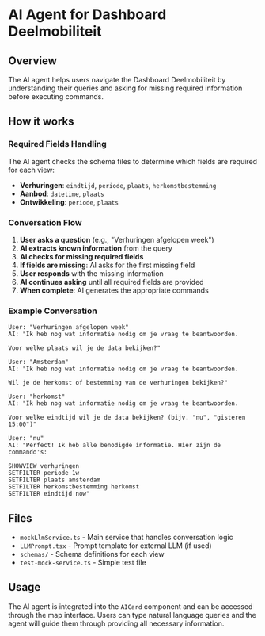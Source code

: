 # AI Agent for Dashboard Deelmobiliteit

## Overview

The AI agent helps users navigate the Dashboard Deelmobiliteit by understanding their queries and asking for missing required information before executing commands.

## How it works

### Required Fields Handling

The AI agent checks the schema files to determine which fields are required for each view:

- **Verhuringen**: `eindtijd`, `periode`, `plaats`, `herkomstbestemming`
- **Aanbod**: `datetime`, `plaats`
- **Ontwikkeling**: `periode`, `plaats`

### Conversation Flow

1. **User asks a question** (e.g., "Verhuringen afgelopen week")
2. **AI extracts known information** from the query
3. **AI checks for missing required fields**
4. **If fields are missing**: AI asks for the first missing field
5. **User responds** with the missing information
6. **AI continues asking** until all required fields are provided
7. **When complete**: AI generates the appropriate commands

### Example Conversation

```
User: "Verhuringen afgelopen week"
AI: "Ik heb nog wat informatie nodig om je vraag te beantwoorden.

Voor welke plaats wil je de data bekijken?"

User: "Amsterdam"
AI: "Ik heb nog wat informatie nodig om je vraag te beantwoorden.

Wil je de herkomst of bestemming van de verhuringen bekijken?"

User: "herkomst"
AI: "Ik heb nog wat informatie nodig om je vraag te beantwoorden.

Voor welke eindtijd wil je de data bekijken? (bijv. "nu", "gisteren 15:00")"

User: "nu"
AI: "Perfect! Ik heb alle benodigde informatie. Hier zijn de commando's:

SHOWVIEW verhuringen
SETFILTER periode 1w
SETFILTER plaats amsterdam
SETFILTER herkomstbestemming herkomst
SETFILTER eindtijd now"
```

## Files

- `mockLlmService.ts` - Main service that handles conversation logic
- `LLMPrompt.tsx` - Prompt template for external LLM (if used)
- `schemas/` - Schema definitions for each view
- `test-mock-service.ts` - Simple test file

## Usage

The AI agent is integrated into the `AICard` component and can be accessed through the map interface. Users can type natural language queries and the agent will guide them through providing all necessary information. 